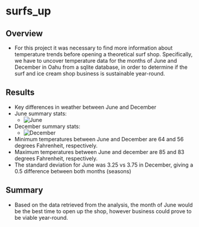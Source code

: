 # surfs_up
## Overview
  * For this project it was necessary to find more information about temperature trends before opening a theoretical surf shop. Specifically, we have to uncover temperature data for the months of June and December in Oahu from a sqlite database, in order to determine if the surf and ice cream shop business is sustainable year-round.
  
## Results
  * Key differences in weather between June and December
   * June summary stats: 
     * ![June](https://user-images.githubusercontent.com/60943801/131207195-c5c897f8-bf1b-4950-9dc4-7ee3401dd75f.png)
   * December summary stats:
     * ![December](https://user-images.githubusercontent.com/60943801/131207204-59a1fb91-4611-486e-a0fc-993fbd190a1a.png)
  * Minimum temperatures between June and December are 64 and 56 degrees Fahrenheit, respectively.
  * Maximum temperatures between June and december are 85 and 83 degrees Fahrenheit, respectively.
  * The standard deviation for June was 3.25 vs 3.75 in December, giving a 0.5 difference between both months (seasons)
## Summary
  * Based on the data retrieved from the analysis, the month of June would be the best time to open up the shop, however business could prove to be viable year-round.
